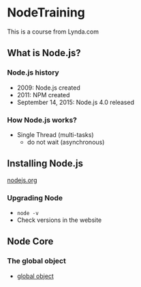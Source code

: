 # NodeTraining
This is a course from Lynda.com

## What is Node.js?
### Node.js history
- 2009: Node.js created
- 2011: NPM created
- September 14, 2015: Node.js 4.0 released

### How Node.js works?
- Single Thread (multi-tasks)
  - do not wait (asynchronous)

## Installing Node.js
[nodejs.org](https://nodejs.org/en/)
### Upgrading Node
- `node -v`
- Check versions in the website

## Node Core
### The global object
- [global object](https://nodejs.org/api/globals.html)
